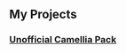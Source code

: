 ## My Projects

### [Unofficial Camellia Pack](https://surferlul.github.io/Unofficial-Camellia-Pack)
